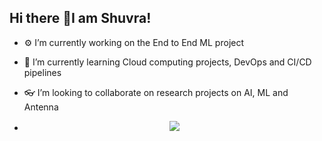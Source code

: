 ## Hi there 👋I am Shuvra! 



- ⚙️ I’m currently working on the End to End ML project 
- 🌱 I’m currently learning Cloud computing projects, DevOps and CI/CD  pipelines 
- 👓 I’m looking to collaborate on research projects on AI, ML and Antenna


- <p align="center">
  <a href="https://skillicons.dev">
    <img src="https://skillicons.dev/icons?i=html,css,git,vim,aws,py,c,cpp,cs,django,flask,github,matlab,mysql,postgres,tensorflow" />
  </a>
</p> 


